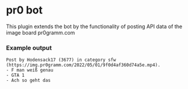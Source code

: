 # pr0 bot

This plugin extends the bot by the functionality of posting API data of the image board pr0gramm.com

### Example output

```
Post by Hodensack17 (3677) in category sfw (https://img.pr0gramm.com/2022/05/01/9f0d4af360d74a5e.mp4).
- F man weiß genau
- GTA 1
- Ach so geht das
```
